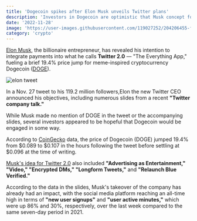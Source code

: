 ```yaml
---
title: 'Dogecoin spikes after Elon Musk unveils Twitter plans'
description: 'Investors in Dogecoin are optimistic that Musk concept for Twitter 2.0 will include some type of DOGE integration.'
date: '2022-11-28'
image: 'https://user-images.githubusercontent.com/119027252/204206455-fc4e407b-5bd2-4ca0-98e6-3eb296985636.jpg'
category: 'crypto'
---
```


[Elon Musk](https://twitter.com/elonmusk), the billionaire entrepreneur, has revealed his intention to integrate payments into what he calls **Twitter 2.0** — "The Everything App," fueling a brief 19.4% price jump for meme-inspired cryptocurrency Dogecoin ([DOGE](https://www.coingecko.com/en/coins/dogecoin)).


![elon tweet](https://user-images.githubusercontent.com/119027252/204205082-73997920-3623-46e7-a750-08b04685fef7.jpg)


In a Nov. 27 tweet to his 119.2 million followers,Elon the new Twitter CEO announced his objectives, including numerous slides from a recent **"Twitter company talk."**


While Musk made no mention of DOGE in the tweet or the accompanying slides, several investors appeared to be hopeful that Dogecoin would be engaged in some way.

According to [CoinGecko](https://www.coingecko.com/en/coins/dogecoin) data, the price of Dogecoin (DOGE) jumped 19.4% from $0.089 to $0.107 in the hours following the tweet before settling at $0.096 at the time of writing.

[Musk's idea for Twitter 2.0](https://twitter.com/elonmusk/status/1596718851097755648?s=20&t=J4YikOJSM-rDp3SQj3O8zg) also included **"Advertising as Entertainment," "Video," "Encrypted DMs," "Longform Tweets,"** and **"Relaunch Blue Verified."**

According to the data in the slides, Musk's takeover of the company has already had an impact, with the social media platform reaching an all-time high in terms of **"new user signups"** and **"user active minutes,"** which were up 86% and 30%, respectively, over the last week compared to the same seven-day period in 2021.
